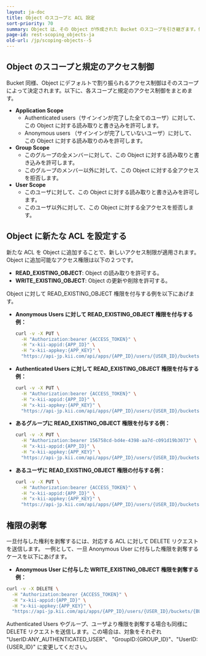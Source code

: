 ```yaml
---
layout: ja-doc
title: Object のスコープと ACL 設定
sort-priority: 70
summary: Object は、その Object が作成された Bucket のスコープを引き継ぎます。例えば Application Scope を持つ Bucket の中に Object を作成した場合、この Object は Application Scope を引き継ぎます。
page-id: rest-scoping_objects-ja
old-url: /jp/scoping-objects--5
---
```

## Object のスコープと規定のアクセス制御

Bucket 同様、Object にデフォルトで割り振られるアクセス制御はそのスコープによって決定されます。以下に、各スコープと規定のアクセス制御をまとめます。

* **Application Scope**
  * Authenticated users（サインインが完了した全てのユーザ）に対して、この Object に対する読み取りと書き込みを許可します。
  * Anonymous users （サインインが完了していないユーザ）に対して、この Object に対する読み取りのみを許可します。
* **Group Scope**
  * このグループの全メンバーに対して、この Object に対する読み取りと書き込みを許可します。
  * このグループのメンバー以外に対して、この Object に対する全アクセスを拒否します。
* **User Scope**
  * このユーザに対して、この Object に対する読み取りと書き込みを許可します。
  * このユーザ以外に対して、この Object に対する全アクセスを拒否します。

## Object に新たな ACL を設定する

新たな ACL を Object に追加することで、新しいアクセス制限が適用されます。Object に追加可能なアクセス権限は以下の２つです。

* **READ\_EXISTING\_OBJECT**: Object の読み取りを許可する。
* **WRITE\_EXISTING\_OBJECT**: Object の更新や削除を許可する。

Object に対して READ\_EXISTING\_OBJECT 権限を付与する例を以下にあげます。

* **Anonymous Users に対して READ\_EXISTING\_OBJECT 権限を付与する例：**

    ```sh
    curl -v -X PUT \
      -H "Authorization:bearer {ACCESS_TOKEN}" \
      -H "x-kii-appid:{APP_ID}" \
      -H "x-kii-appkey:{APP_KEY}" \
      "https://api-jp.kii.com/api/apps/{APP_ID}/users/{USER_ID}/buckets/{BUCKET_NAME}/objects/{OBJECT_ID}/acl/READ_EXISTING_OBJECT/UserID:ANONYMOUS_USER"
    ```

* **Authenticated Users に対して READ\_EXISTING\_OBJECT 権限を付与する例：**

    ```sh
    curl -v -X PUT \
      -H "Authorization:bearer {ACCESS_TOKEN}" \
      -H "x-kii-appid:{APP_ID}" \
      -H "x-kii-appkey:{APP_KEY}" \
      "https://api-jp.kii.com/api/apps/{APP_ID}/users/{USER_ID}/buckets/{BUCKET_NAME}/objects/{OBJECT_ID}/acl/READ_EXISTING_OBJECT/UserID:ANY_AUTHENTICATED_USER"
    ```

* **あるグループに READ\_EXISTING\_OBJECT 権限を付与する例：**

    ```sh
    curl -v -X PUT \
      -H "Authorization:bearer 156758cd-bd4e-4398-aa7d-c091d19b3073" \
      -H "x-kii-appid:{APP_ID}" \
      -H "x-kii-appkey:{APP_KEY}" \
      "https://api-jp.kii.com/api/apps/{APP_ID}/users/{USER_ID}/buckets/{BUCKET_NAME}/objects/{OBJECT_ID}/acl/READ_EXISTING_OBJECT/GroupID:{GROUP_ID}"
    ```

* **あるユーザに READ\_EXISTING\_OBJECT 権限の付与する例：**

    ```sh
    curl -v -X PUT \
      -H "Authorization:bearer {ACCESS_TOKEN}" \
      -H "x-kii-appid:{APP_ID}" \
      -H "x-kii-appkey:{APP_KEY}" \
      "https://api-jp.kii.com/api/apps/{APP_ID}/users/{USER_ID}/buckets/{BUCKET_NAME}/objects/{OBJECT_ID}/acl/READ_EXISTING_OBJECT/UserID:{USER_ID}"
    ```

## 権限の剥奪

一旦付与した権利を剥奪するには、対応する ACL に対して DELETE リクエストを送信します。
一例として、一旦 Anonymous User に付与した権限を剥奪するケースを以下にあげます。

* **Anonymous User に付与した WRITE\_EXISTING\_OBJECT 権限を剥奪する例：**

```sh
curl -v -X DELETE \
  -H "Authorization:bearer {ACCESS_TOKEN}" \
  -H "x-kii-appid:{APP_ID}" \
  -H "x-kii-appkey:{APP_KEY}" \
  "https://api-jp.kii.com/api/apps/{APP_ID}/users/{USER_ID}/buckets/{BUCKET_NAME}/objects/{OBJECT_ID}/acl/WRITE_EXISTING_OBJECT/UserID:ANONYMOUS_USER"
```

Authenticated Users やグループ、ユーザより権限を剥奪する場合も同様に DELETE リクエストを送信します。この場合は、対象をそれぞれ "UserID:ANY\_AUTHENTICATED\_USER"、 "GroupID:{GROUP\_ID}"、"UserID:{USER\_ID}" に変更してください。
